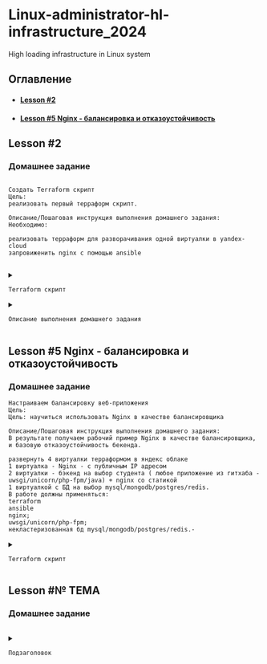 # Linux-administrator-hl-infrastructure_2024
High loading infrastructure in Linux system

## Оглавление

- #### <a href="#hl-infrastructure-_-lesson-2"> Lesson #2 </a>
- #### <a href="#hl-infrastructure-_-lesson-5"> Lesson #5 Nginx - балансировка и отказоустойчивость </a>


## Lesson #2

### Домашнее задание

```

Создать Terraform скрипт
Цель:
реализовать первый терраформ скрипт.

Описание/Пошаговая инструкция выполнения домашнего задания:
Необходимо:

реализовать терраформ для разворачивания одной виртуалки в yandex-cloud
запровиженить nginx с помощью ansible


```

<details><summary>

`Terraform скрипт`

</summary>
	
```
В рабочем каталоге Терраформа в результате выполнения домашнего задания сформировалось следующее дерево
.
├── images.ini
├── main.tf
├── nginx.yml
├── terraform.tfstate
├── terraform.tfstate.backup
└── variables.tf

Файлы во вложении
images.ini - в файл выгружен результат выполнения команды "yc compute image list --folder-id standard-images"
main.tf - основной рабочий файл терраформа
nginx.yml - playbook ansible для обновления пакетов и установки nginx на новой ВМ.
variables.tf - переменные

```
</details>

<details><summary>
	
`Описание выполнения домашнего задания`

</summary>

```
Во вложении лежит несколько скриншотов подтверждающих выполнение задания. На одном скриншоте видно листинг выполнения скрипта терраформ и плейбука ансибл с успешным завершением работы, на втором продемонстрирована работа nginx с настройками по-умолчанию.

Для выполнения домашнего задания потребовалось настроить подключение к yandex cloud, установить терраформ на рабочейй машине.
Далее в новом каталоге проинициировал новый терраформ проект (terraform init), Написал скрипт для разворачивания ВМ и скрипт для ансибл. Проверка (terraform plan) и запуск на выполнение (terraform apply).

```

</details>


## Lesson #5 Nginx - балансировка и отказоустойчивость

### Домашнее задание

```
Настраиваем балансировку веб-приложения
Цель:
Цель: научиться использовать Nginx в качестве балансировщика

Описание/Пошаговая инструкция выполнения домашнего задания:
В результате получаем рабочий пример Nginx в качестве балансировщика, и базовую отказоустойчивость бекенда.

развернуть 4 виртуалки терраформом в яндекс облаке
1 виртуалка - Nginx - с публичным IP адресом
2 виртуалки - бэкенд на выбор студента ( любое приложение из гитхаба - uwsgi/unicorn/php-fpm/java) + nginx со статикой
1 виртуалкой с БД на выбор mysql/mongodb/postgres/redis.
В работе должны применяться:
terraform
ansible
nginx;
uwsgi/unicorn/php-fpm;
некластеризованная бд mysql/mongodb/postgres/redis.-

```

<details><summary>

`Terraform скрипт`

</summary>
	
```

```

</details>


## Lesson #№ ТЕМА

### Домашнее задание

```

```

<details><summary>

`Подзаголовок`

</summary>
	
```

```

</details>
